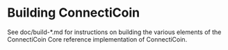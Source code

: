 Building ConnectiCoin
================

See doc/build-*.md for instructions on building the various
elements of the ConnectiCoin Core reference implementation of ConnectiCoin.
